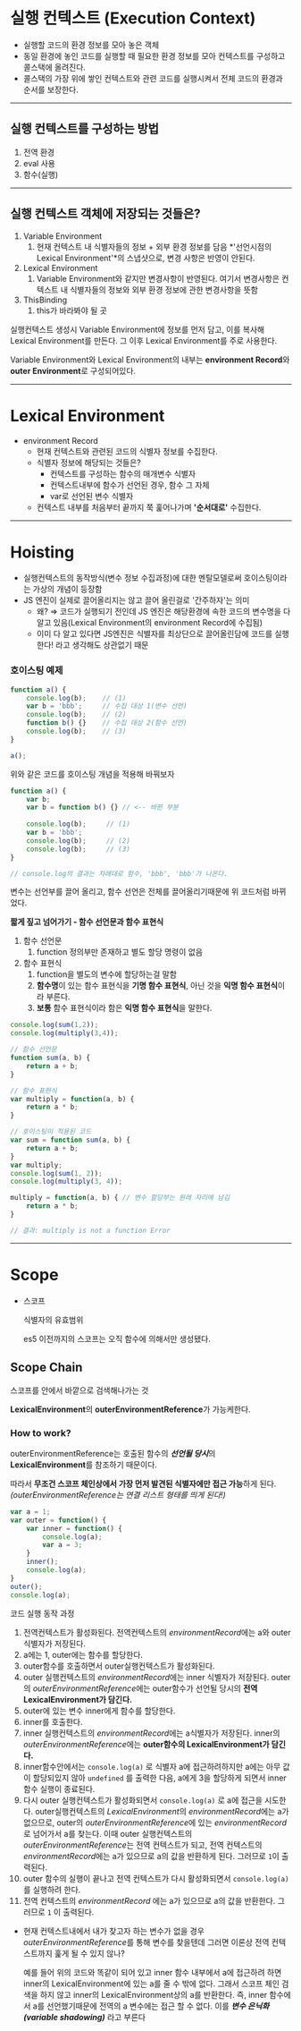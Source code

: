 # 실행 컨텍스트 (Execution Context)

- 실행할 코드의 환경 정보를 모아 놓은 객체
- 동일 환경에 놓인 코드를 실행할 때 필요한 환경 정보를 모아 컨텍스트를 구성하고 콜스택에 올려진다.
- 콜스택의 가장 위에 쌓인 컨텍스트와 관련 코드를 실행시켜서 전체 코드의 환경과 순서를 보장한다.

---

## 실행 컨텍스트를 구성하는 방법

1. 전역 환경
2. eval 사용
3. 함수(실행)

---

## 실행 컨텍스트 객체에 저장되는 것들은?

1. Variable Environment
    1. 현재 컨텍스트 내 식별자들의 정보 + 외부 환경 정보를 담음
    *'선언시점의 Lexical Environment'*의 스냅샷으로, 변경 사항은 반영이 안된다.
2. Lexical Environment
    1. Variable Environment와 같지만 변경사항이 반영된다.
    여기서 변경사항은 컨텍스트 내 식별자들의 정보와 외부 환경 정보에 관한 변경사항을 뜻함
3. ThisBinding
    1. this가 바라봐야 될 곳

실행컨텍스트 생성시 Variable Environment에 정보를 먼저 담고, 이를 복사해 Lexical Environment를 만든다. 그 이후 Lexical Environment를 주로 사용한다.

Variable Environment와 Lexical Environment의 내부는 **environment Record**와 **outer Environment**로 구성되어있다.

---

# Lexical Environment

- environment Record
    - 현재 컨텍스트와 관련된 코드의 식별자 정보를 수집한다.
    - 식별자 정보에 해당되는 것들은?
        - 컨텍스트를 구성하는 함수의 매개변수 식별자
        - 컨텍스트내부에 함수가 선언된 경우, 함수 그 자체
        - var로 선언된 변수 식별자
    - 컨텍스트 내부를 처음부터 끝까지 쭉 훑어나가며 **'순서대로'** 수집한다.

---

# Hoisting

- 실행컨텍스트의 동작방식(변수 정보 수집과정)에 대한 멘탈모델로써 호이스팅이라는 가상의 개념이 등장함
- JS 엔진이 실제로 끌어올리지는 않고 끌어 올린걸로 '간주하자'는 의미
    - 왜? ⇒ 코드가 실행되기 전인데 JS 엔진은 해당환경에 속한 코드의 변수명을 다 알고 있음(Lexical Environment의 environment Record에 수집됨)
    - 이미 다 알고 있다면 JS엔진은 식별자를 최상단으로 끌어올린담에 코드를 실행한다! 라고 생각해도 상관없기 때문

### 호이스팅 예제

```jsx
function a() {
	console.log(b);    // (1)
	var b = 'bbb';     // 수집 대상 1(변수 선언)
	console.log(b);    // (2)
	function b() {}    // 수집 대상 2(함수 선언)
	console.log(b);    // (3)
}

a();
```

위와 같은 코드를 호이스팅 개념을 적용해 바꿔보자

```jsx
function a() {
    var b;
    var b = function b() {} // <-- 바뀐 부분
    
    console.log(b);     // (1)
    var b = 'bbb';
    console.log(b);     // (2)
    console.log(b);     // (3)
}

// console.log의 결과는 차례대로 함수, 'bbb', 'bbb'가 나온다.
```
변수는 선언부를 끌어 올리고, 함수 선언은 전체를 끌어올리기때문에 위 코드처럼 바뀌었다.

**짧게 짚고 넘어가기 - 함수 선언문과 함수 표현식**
1. 함수 선언문
    1. function 정의부만 존재하고 별도 할당 명령이 없음
2. 함수 표현식
    1. function을 별도의 변수에 할당하는걸 말함
    2. **함수명**이 있는 함수 표현식을 **기명 함수 표현식**, 아닌 것을 **익명 함수 표현식**이라 부른다.
    3. **보통** 함수 표현식이라 함은 **익명 함수 표현식**을 말한다.

```jsx
console.log(sum(1,2));
console.log(multiply(3,4));

// 함수 선언문
function sum(a, b) {
    return a + b;
}

// 함수 표현식
var multiply = function(a, b) {
    return a * b;
}
```
```jsx
// 호이스팅이 적용된 코드
var sum = function sum(a, b) {
	return a + b;
}
var multiply;
console.log(sum(1, 2));
console.log(multiply(3, 4));

multiply = function(a, b) { // 변수 할당부는 원래 자리에 남김
	return a * b;
}

// 결과: multiply is not a function Error
```
---

# Scope

- 스코프
    
    식별자의 유효범위
    
    es5 이전까지의 스코프는 오직 함수에 의해서만 생성됐다.
    

## Scope Chain

스코프를 안에서 바깥으로 검색해나가는 것

**LexicalEnvironment**의 **outerEnvironmentReference**가 가능케한다.

### How to work?

outerEnvironmentReference는 호출된 함수의 ***선언될 당시***의 **LexicalEnvironment**를 참조하기 때문이다.

따라서 **무조건 스코프 체인상에서 가장 먼저 발견된 식별자에만 접근 가능**하게 된다. *(outerEnvironmentReference는 연결 리스트 형태를 띄게 된다!)*

```jsx
var a = 1;
var outer = function() {
	var inner = function() {
		console.log(a);
		var a = 3;
	}
	inner();
	console.log(a);
}
outer();
console.log(a);
```

코드 실행 동작 과정

1. 전역컨텍스트가 활성화된다. 전역컨텍스트의 *environmentRecord*에는 a와 outer 식별자가 저장된다.
2. a에는 1, outer에는 함수를 할당한다.
3. outer함수를 호출하면서 outer실행컨텍스트가 활성화된다.
4. outer 실행컨텍스트의 *environmentRecord*에는 inner 식별자가 저장된다. outer의 *outerEnvironmentReference*에는 outer함수가 선언될 당시의 **전역 LexicalEnvironment가 담긴다.**
5. outer에 있는 변수 inner에게 함수를 할당한다.
6. inner를 호출한다.
7. inner 실행컨텍스트의 *environmentRecord*에는 a식별자가 저장된다. inner의 *outerEnvironmentReference*에는 **outer함수의 LexicalEnvironment가 담긴다.**
8. inner함수안에서는 `console.log(a)` 로 식별자 a에 접근하려하지만 a에는 아무 값이 할당되있지 않아 `undefined` 를 출력한 다음, a에게 3을 할당하게 되면서 inner함수 실행이 종료된다.
9. 다시 outer 실행컨텍스트가 활성화되면서 `console.log(a)` 로 a에 접근을 시도한다. outer실행컨텍스트의 *LexicalEnvironment*의 *environmentRecord*에는 a가 없으므로, outer의 *outerEnvironmentReference*에 있는 *environmentRecord*로 넘어가서 a를 찾는다. 이때 outer 실행컨텍스트의 *outerEnvironmentReference*는 전역 컨텍스트가 되고, 전역 컨텍스트의 *environmentRecord*에는 a가 있으므로 a의 값을 반환하게 된다. 그러므로 `1`이 출력된다.
10. outer 함수의 실행이 끝나고 전역 컨텍스트가 다시 활성화되면서 `console.log(a)` 를 실행하려 한다.
11. 전역 컨텍스트의 *environmentRecord* 에는 a가 있으므로 a의 값을 반환한다. 그러므로 `1` 이 출력된다.

- 현재 컨텍스트내에서 내가 찾고자 하는 변수가 없을 경우 *outerEnvironmentReference*를 통해 변수를 찾을텐데 그러면 이론상 전역 컨텍스트까지 훑게 될 수 있지 않나?
    
    예를 들어 위의 코드와 똑같이 되어 있고 inner 함수 내부에서 a에 접근하려 하면 inner의 LexicalEnvironment에 있는 a를 줄 수 밖에 없다. 그래서 스코프 체인 검색을 하지 않고 inner의 LexicalEnvironment상의 a를 반환한다. 즉, inner 함수에서 a를 선언했기때문에 전역의 a 변수에는 접근 할 수 없다. 이를 ***변수 은닉화(variable shadowing)*** 라고 부른다